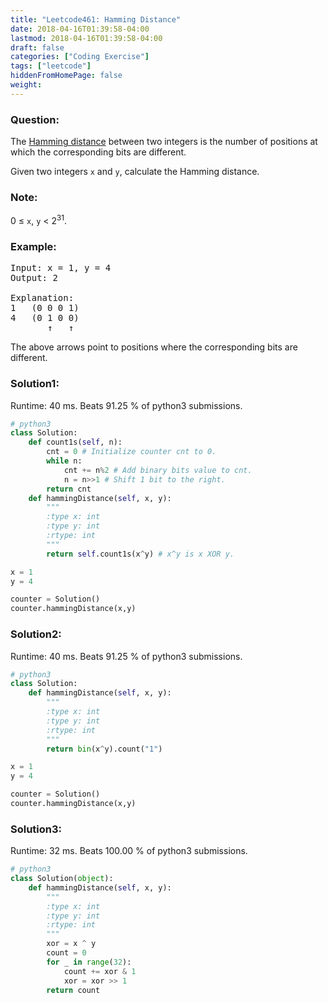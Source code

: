 ```yaml
---
title: "Leetcode461: Hamming Distance"
date: 2018-04-16T01:39:58-04:00
lastmod: 2018-04-16T01:39:58-04:00
draft: false
categories: ["Coding Exercise"]
tags: ["leetcode"]
hiddenFromHomePage: false
weight:
---
```


### Question:
The [Hamming distance](https://en.wikipedia.org/wiki/Hamming_distance) between two integers is the number of positions at which the corresponding bits are different.

Given two integers `x` and `y`, calculate the Hamming distance.

### Note:
0 ≤ `x`, `y` < 2<sup>31</sup>.

### Example:
<pre>
Input: x = 1, y = 4
Output: 2

Explanation:
1   (0 0 0 1)
4   (0 1 0 0)
       ↑   ↑
</pre>

The above arrows point to positions where the corresponding bits are different.

### Solution1:
Runtime: 40 ms. Beats 91.25 % of python3 submissions.
```python
# python3
class Solution:
    def count1s(self, n):
        cnt = 0 # Initialize counter cnt to 0.
        while n:
            cnt += n%2 # Add binary bits value to cnt.
            n = n>>1 # Shift 1 bit to the right.
        return cnt
    def hammingDistance(self, x, y):
        """
        :type x: int
        :type y: int
        :rtype: int
        """
        return self.count1s(x^y) # x^y is x XOR y.

x = 1
y = 4

counter = Solution()
counter.hammingDistance(x,y)
```

### Solution2:
Runtime: 40 ms. Beats 91.25 % of python3 submissions.
```python
# python3
class Solution:
    def hammingDistance(self, x, y):
        """
        :type x: int
        :type y: int
        :rtype: int
        """
        return bin(x^y).count("1")

x = 1
y = 4

counter = Solution()
counter.hammingDistance(x,y)
```

### Solution3:
Runtime: 32 ms. Beats 100.00 % of python3 submissions.
```python
# python3
class Solution(object):
    def hammingDistance(self, x, y):
        """
        :type x: int
        :type y: int
        :rtype: int
        """
        xor = x ^ y
        count = 0
        for _ in range(32):
            count += xor & 1
            xor = xor >> 1
        return count
```
